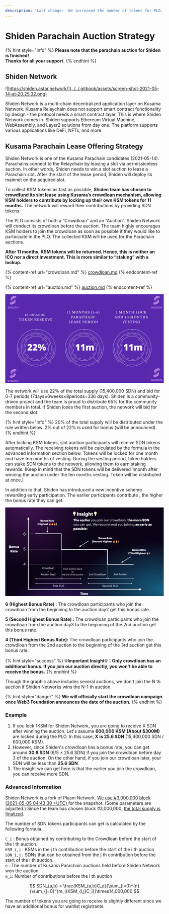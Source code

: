```yaml
---
description: 'Last change:  We increased the number of tokens for PLO.'
---
```


# Shiden Parachain Auction Strategy

{% hint style="info" %}
**Please note that the parachain auction for Shiden is finished!**\
**Thanks for all your support.**
{% endhint %}

## Shiden Network

![https://shiden.astar.network/](../../.gitbook/assets/screen-shot-2021-05-14-at-20.25.32.png)

Shiden Network is a multi-chain decentralized application layer on Kusama Network. Kusama Relaychain does not support smart contract functionality by design - the protocol needs a smart contract layer. This is where Shiden Network comes in. Shiden supports Ethereum Virtual Machine, WebAssembly, and Layer2 solutions from day one. The platform supports various applications like DeFi, NFTs, and more.

## Kusama Parachain Lease Offering Strategy

Shiden Network is one of the Kusama Parachain candidates (2021-05-14). Parachains connect to the Relaychain by leasing a slot via permissionless auction. In other words, Shiden needs to win a slot auction to lease a Parachain slot. After the start of the lease period, Shiden will deploy its mainnet on the acquired slot.

To collect KSM tokens as fast as possible, **Shiden team has chosen to crowdfund its slot lease using Kusama’s crowdloan mechanism, allowing KSM holders to contribute by locking up their own KSM tokens for 11 months.** The network will reward their contributions by providing SDN tokens.

The PLO consists of both a “Crowdloan” and an “Auction”. Shiden Network will conduct its crowdloan before the auction. The team highly encourages KSM holders to join the crowdloan as soon as possible if they would like to participate in the PLO. The collected KSM  will be used for the Parachain auctions.&#x20;

**After 11 months, KSM tokens will be returned. Hence, this is neither an ICO nor a direct investment. This is more similar to “staking” with a lockup.**&#x20;

{% content-ref url="crowdloan.md" %}
[crowdloan.md](crowdloan.md)
{% endcontent-ref %}

{% content-ref url="auction.md" %}
[auction.md](auction.md)
{% endcontent-ref %}

![](../../.gitbook/assets/screen-shot-2021-05-20-at-23.43.54.png)

The network will use 22% of the total supply (15,400,000 SDN) and bid for 0-7 periods (7days×6weeks×8periods=336 days). Shiden is a community-driven project and the team is proud to distribute 65% for the community members in total. If Shiden loses the first auction, the network will bid for the second slot.

{% hint style="info" %}
20% of the total supply will be distributed under the rule written below. 2% out of 22% is used for bonus (will be announced).‌
{% endhint %}

After locking KSM tokens, slot auction participants will receive SDN tokens automatically. The receiving tokens will be calculated by the formula in the advanced information section below. Tokens will be locked for one month and have ten months of vesting. During the vesting period, token holders can stake SDN tokens to the network, allowing them to earn staking rewards. (Keep in mind that the SDN tokens will be delivered 1month after winning the auction under the ten months vesting. Token will be distributed at once.)‌

In addition to that, Shiden has introduced a new incentive scheme rewarding early participation. The earlier participants contribute , the higher the bonus rate they can get.

![](../../.gitbook/assets/screen-shot-2021-05-20-at-1.07.22.png)

**6 (Highest Bonus Rate) :** The crowdloan participants who join the crowdloan from the beginning to the auction day2 get this bonus rate.

**5 (Second Highest Bonus Rate) :** The crowdloan participants who join the crowdloan from the auction day3 to the beginning of the 2nd auction get this bonus rate.

**4 (Third Highest Bonus Rate):** The crowdloan participants who join the crowdloan from the 2nd auction to the beginning of the 3rd auction get this bonus rate.

{% hint style="success" %}
**💡Important  Insight💡：Only crowdloan has an additional bonus. If you join our auction directly, you won't be able to receive the bonus.**&#x20;
{% endhint %}

Though the graphic above includes several auctions, we don't join the N th auction if Shiden Networks wins the N-1 th auction. &#x20;

{% hint style="danger" %}
**We will officially start the crowdloan campaign once Web3 Foundation announces the date of the auction.**
{% endhint %}

### Example

1. If you lock 1KSM for Shiden Network, you are going to receive X SDN after winning the auction. Let's assume **600,000 KSM (About $300M)** are locked during the PLO. In this case, **X is 25.6 SDN** (15,400,000 SDN / 600,000 KSM). &#x20;
2. However, since Shiden's crowdloan has a bonus rate, you can get around  **30.8 SDN** (6/5 × 25.6 SDN)  if you join the crowdloan before day 3 of the auction. On the other hand, if you join our crowdloan later, your SDN will be less than **25.6 SDN**.
3. The insight we can get here is that the earlier you join the crowdloan, you can receive more SDN.&#x20;

### Advanced Information

Shiden Network is a fork of Plasm Network. [We use #3,000,000 block (2021-05-05 04:43:30 +UTC) ](https://plasm.subscan.io/block/3000000) for the snapshot. (Some parameters are adjusted.)  Since the team has chosen block #3,000,000, [the total supply is finalized](https://forum.plasmnet.io/t/finalizing-shidens-parameters-for-the-launch/1198).&#x20;

The number of SDN tokens participants can get is calculated by the following formula.

`C_i` : Bonus obtained by contributing to the Crowdloan before the start of the i th auction.\
`KSM_i,j` : KSMs in the j th contribution before the start of the i th auction\
`SDN_i,j` : SDNs that can be obtained from the j th contribution before the start of the i th auction.\
`n` : The number of Kusama Parachain auctions held before Shiden Network won the auction.\
`m_i`: Number of contributions before the i th auction

$$
SDN_{a,b} = \frac{KSM_{a,b}C_a}{\sum_{i=0}^{n}{\sum_{j=0}^{m_i}KSM_{i,j}C_i}}\times14,000,000
$$

The number of tokens you are going to receive is slightly different since we have an additional bonus for waitlist registrants.

